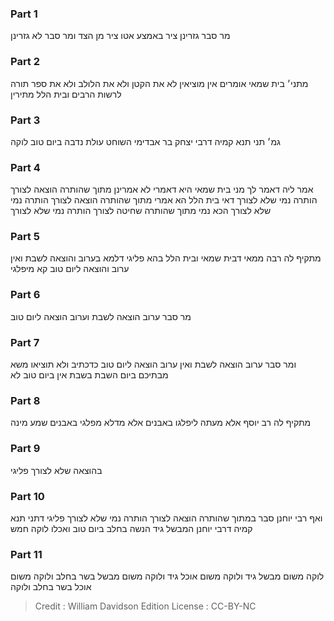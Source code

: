
### Part 1
מר סבר גזרינן ציר באמצע אטו ציר מן הצד ומר סבר לא גזרינן 

### Part 2
מתני׳ בית שמאי אומרים אין מוציאין לא את הקטן ולא את הלולב ולא את ספר תורה לרשות הרבים ובית הלל מתירין 

### Part 3
גמ׳ תני תנא קמיה דרבי יצחק בר אבדימי השוחט עולת נדבה ביום טוב לוקה 

### Part 4
אמר ליה דאמר לך מני בית שמאי היא דאמרי לא אמרינן מתוך שהותרה הוצאה לצורך הותרה נמי שלא לצורך דאי בית הלל הא אמרי מתוך שהותרה הוצאה לצורך הותרה נמי שלא לצורך הכא נמי מתוך שהותרה שחיטה לצורך הותרה נמי שלא לצורך 

### Part 5
מתקיף לה רבה ממאי דבית שמאי ובית הלל בהא פליגי דלמא בערוב והוצאה לשבת ואין ערוב והוצאה ליום טוב קא מיפלגי 

### Part 6
מר סבר ערוב הוצאה לשבת וערוב הוצאה ליום טוב

### Part 7
ומר סבר ערוב הוצאה לשבת ואין ערוב הוצאה ליום טוב כדכתיב ולא תוציאו משא מבתיכם ביום השבת בשבת אין ביום טוב לא 

### Part 8
מתקיף לה רב יוסף אלא מעתה ליפלגו באבנים אלא מדלא מפלגי באבנים שמע מינה 

### Part 9
בהוצאה שלא לצורך פליגי

### Part 10
ואף רבי יוחנן סבר במתוך שהותרה הוצאה לצורך הותרה נמי שלא לצורך פליגי דתני תנא קמיה דרבי יוחנן המבשל גיד הנשה בחלב ביום טוב ואכלו לוקה חמש 

### Part 11
לוקה משום מבשל גיד ולוקה משום אוכל גיד ולוקה משום מבשל בשר בחלב ולוקה משום אוכל בשר בחלב ולוקה

>Credit : William Davidson Edition
>License : CC-BY-NC